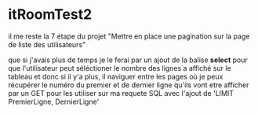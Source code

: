 # itRoomTest2
 

il me reste la 7 étape du projet "Mettre en place une pagination sur la page de liste des utilisateurs"

que si j'avais plus de temps  je le ferai par un ajout de la balise <strong>select</strong> pour que l'utilisateur peut séléctioner le nombre des lignes a affiché sur le tableau et donc si il y'a plus, il naviguer entre les pages où je peux récupérer le numéro du premier et de dernier ligne qu'ils vont etre afficher par un GET pour les utiliser sur ma requete SQL avec l'ajout de 'LIMIT PremierLigne, DernierLigne'
